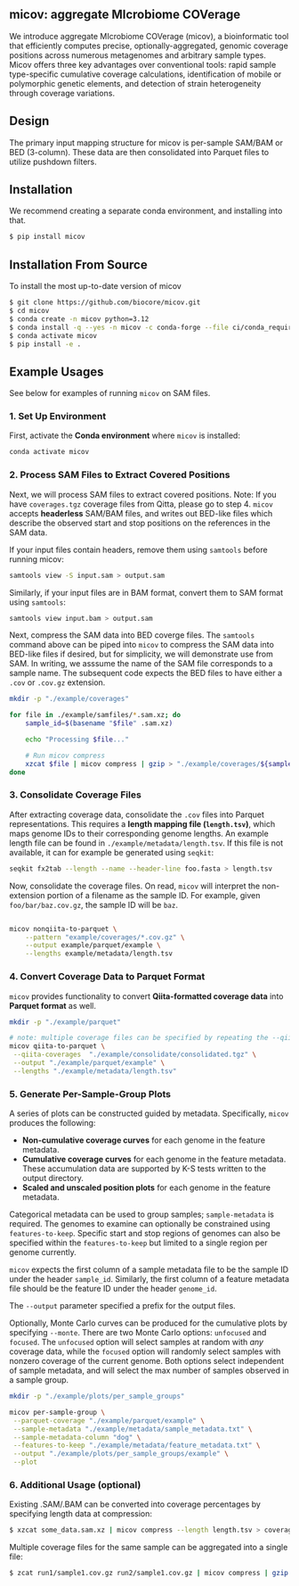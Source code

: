 ## micov: aggregate MIcrobiome COVerage

We introduce aggregate MIcrobiome COVerage (micov), a bioinformatic tool that efficiently computes precise, optionally-aggregated, genomic coverage positions across numerous metagenomes and arbitrary sample types. Micov offers three key advantages over conventional tools: rapid sample type-specific cumulative coverage calculations, identification of mobile or polymorphic genetic elements, and detection of strain heterogeneity through coverage variations.

## Design

The primary input mapping structure for micov is per-sample SAM/BAM or BED
(3-column). These data are then consolidated into Parquet files to utilize
pushdown filters.

## Installation

We recommend creating a separate conda environment, and installing
into that.

```bash
$ pip install micov
```

## Installation From Source

To install the most up-to-date version of micov

```bash
$ git clone https://github.com/biocore/micov.git
$ cd micov
$ conda create -n micov python=3.12
$ conda install -q --yes -n micov -c conda-forge --file ci/conda_requirements.txt
$ conda activate micov
$ pip install -e .
```

## Example Usages

See below for examples of running `micov` on SAM files.

### 1. Set Up Environment
First, activate the **Conda environment** where `micov` is installed:

```bash
conda activate micov
```

### 2. Process SAM Files to Extract Covered Positions
Next, we will process SAM files to extract covered positions. Note: If you have
`coverages.tgz` coverage files from Qitta, please go to step 4. `micov` accepts
**headerless** SAM/BAM files, and writes out BED-like files which describe the
observed start and stop positions on the references in the SAM data.

If your input files contain headers, remove them using `samtools` before running micov:

```bash
samtools view -S input.sam > output.sam
```

Similarly, if your input files are in BAM format, convert them to SAM format using `samtools`:

```bash
samtools view input.bam > output.sam
```

Next, compress the SAM data into BED coverge files. The `samtools` command above
can be piped into `micov` to compress the SAM data into BED-like files if
desired, but for simplicity, we will demonstrate use from SAM. In writing, we
asssume the name of the SAM file corresponds to a sample name. The subsequent
code expects the BED files to have either a `.cov` or `.cov.gz` extension.

```bash
mkdir -p "./example/coverages"

for file in ./example/samfiles/*.sam.xz; do
    sample_id=$(basename "$file" .sam.xz)

    echo "Processing $file..."

    # Run micov compress
    xzcat $file | micov compress | gzip > "./example/coverages/${sample_id}.cov.gz"
done
```


### 3. Consolidate Coverage Files
After extracting coverage data, consolidate the `.cov` files into Parquet
representations. This requires a **length mapping file (`length.tsv`)**, which
maps genome IDs to their corresponding genome lengths. An example length file
can be found in `./example/metadata/length.tsv`. If this file is not available,
it can for example be generated using `seqkit`:

```bash
seqkit fx2tab --length --name --header-line foo.fasta > length.tsv
```

Now, consolidate the coverage files. On read, `micov` will interpret the non-extension
portion of a filename as the sample ID. For example, given `foo/bar/baz.cov.gz`, the
sample ID will be `baz`.

```bash

micov nonqiita-to-parquet \
    --pattern "example/coverages/*.cov.gz" \
    --output example/parquet/example \
    --lengths example/metadata/length.tsv
```

### 4. Convert Coverage Data to Parquet Format
`micov` provides functionality to convert **Qiita-formatted coverage data** into **Parquet format** as well.

```bash
mkdir -p "./example/parquet"

# note: multiple coverage files can be specified by repeating the --qiita-coverages argument
micov qiita-to-parquet \
 --qiita-coverages  "./example/consolidate/consolidated.tgz" \
 --output "./example/parquet/example" \
 --lengths "./example/metadata/length.tsv"
```

### 5. Generate Per-Sample-Group Plots
A series of plots can be constructed guided by metadata. Specifically, `micov` produces the following:

* **Non-cumulative coverage curves** for each genome in the feature metadata.
* **Cumulative coverage curves** for each genome in the feature metadata. These accumulation data are supported by K-S tests written to the output directory.
* **Scaled and unscaled position plots** for each genome in the feature metadata.

Categorical metadata can be used to group samples; `sample-metadata` is
required. The genomes to examine can optionally be constrained using
`features-to-keep`. Specific start and stop regions of genomes can also be
specified within the `features-to-keep` but limited to a single region per
genome currently.

`micov` expects the first column of a sample metadata file to be the sample ID
under the header `sample_id`. Similarly, the first column of a feature metadata
file should be the feature ID under the header `genome_id`.

The `--output` parameter specified a prefix for the output files.

Optionally, Monte Carlo curves can be produced for the cumulative plots by
specifying `--monte`. There are two Monte Carlo options: `unfocused` and
`focused`. The `unfocused` option will select samples at random with _any_
coverage data, while the `focused` option will randomly select samples with
nonzero coverage of the current genome. Both options select independent of
sample metadata, and will select the max number of samples observed in a sample
group.

```bash
mkdir -p "./example/plots/per_sample_groups"

micov per-sample-group \
 --parquet-coverage "./example/parquet/example" \
 --sample-metadata "./example/metadata/sample_metadata.txt" \
 --sample-metadata-column "dog" \
 --features-to-keep "./example/metadata/feature_metadata.txt" \
 --output "./example/plots/per_sample_groups/example" \
 --plot
```

### 6. Additional Usage (optional)

Existing .SAM/.BAM can be converted into coverage percentages by specifying length data at compression:

```bash
$ xzcat some_data.sam.xz | micov compress --length length.tsv > coverages.tsv
```

Multiple coverage files for the same sample can be aggregated into a single file:

```bash
$ zcat run1/sample1.cov.gz run2/sample1.cov.gz | micov compress | gzip > combined/sample1.cov.gz
```
